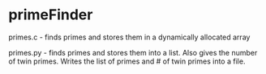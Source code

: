 # primeFinder

primes.c - finds primes and stores them in a dynamically allocated array

primes.py - finds primes and stores them into a list. Also gives the number of twin primes. Writes the list of primes and # of twin primes into a file.
